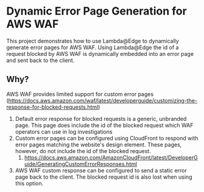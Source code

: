 # Dynamic Error Page Generation for AWS WAF

This project demonstrates how to use Lambda@Edge to dynamically generate error pages for AWS WAF. Using Lambda@Edge the id of a request blocked by AWS WAF is dynamically embedded into an error page and sent back to the client.


## Why?

AWS WAF provides limited support for custom error pages (https://docs.aws.amazon.com/waf/latest/developerguide/customizing-the-response-for-blocked-requests.html)

1. Default error response for blocked requests is a generic, unbranded page. This page does include the id of the blocked request which WAF operators can use in log investigations
2. Custom error pages can be configured using CloudFront to respond with error pages matching the website's design element. These pages, however, do not include the id of the blocked request.
   1. https://docs.aws.amazon.com/AmazonCloudFront/latest/DeveloperGuide/GeneratingCustomErrorResponses.html
3. AWS WAF custom response can be configured to send a static error page back to the client. The blocked request id is also lost when using this option.
